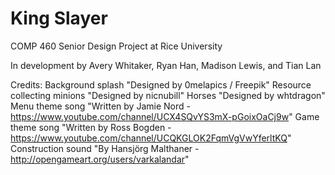 # King Slayer

COMP 460 Senior Design Project at Rice University

In development by Avery Whitaker, Ryan Han, Madison Lewis, and Tian Lan




Credits:
Background splash "Designed by 0melapics / Freepik"
Resource collecting minions "Designed by nicnubill"
Horses "Designed by whtdragon"
Menu theme song "Written by Jamie Nord - https://www.youtube.com/channel/UCX4SQvYS3mX-pGoixOaCj9w"
Game theme song "Written by Ross Bogden - https://www.youtube.com/channel/UCQKGLOK2FqmVgVwYferltKQ"
Construction sound "By Hansjörg Malthaner - http://opengameart.org/users/varkalandar"